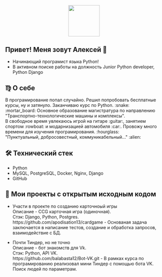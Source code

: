 ##

<div id="header" align="center">
  <img src="https://media.giphy.com/media/M9gbBd9nbDrOTu1Mqx/giphy.gif" width="100"/>
</div>

##   Привет! Меня зовут Алексей 👋
*   Начинающий програмист языка Python!
*   В активном поиске работы на должность Junior Python developer, Python Django

## :virgo: О себе
<p>В програмирование попал случайно. Решил попробовать бесплатные курсы, ну и затянуло. Заканчиваю курс по Python. :snake:<br>
:mortar_board: Основное образование магистратура по направлению "Транспортно-технологические машины и комплексы".<br>
В свободное время увлекаюсь игрой на гитаре :guitar:, занятием спортом :rowboat: и модарнизацией автомобиля :car:. 
Провожу много времени для изучения програмирования. :hourglass:<br> 
"Пунктуальный, добросовестный, коммуникабельный..." :alien:</p>

## 🛠 Технический стек
*   Python
*   MySQL, PostgreSQL, Docker, Nginx, Django
*   GitHub

## :briefcase: Мои проекты с открытым исходным кодом
*   <p>Участи в проекте по созданию карточноый игры<br>
    Описание - CCG карточная игра (одиночная).<br>
    Стэк: Django, Python, Postgres.<br>
    https://github.com/apodisation13/cardgame - Основаная задача заключается в написание тестов, создание и обработка запросов, взаимодействие с БД.</p>

*   <p>Почти Тиндер, но не точно<br>
    Описание - бот знакомств для Vk.<br>
    Стэк: Python, API VK.<br>
    https://github.com/balabasta12/Bot-VK.git - В рамках курса по програмированию реализовал мини Тиндер с помощью бота VK. Поиск людей по параметрам.</p>

